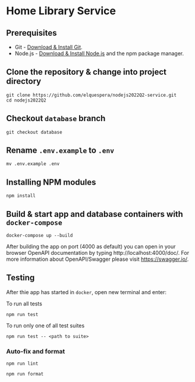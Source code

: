 # Home Library Service

## Prerequisites

- Git - [Download & Install Git](https://git-scm.com/downloads).
- Node.js - [Download & Install Node.js](https://nodejs.org/en/download/) and the npm package manager.

## Clone the repository & change into project directory

```
git clone https://github.com/elquespera/nodejs2022Q2-service.git
cd nodejs2022Q2
```

## Checkout `database` branch

```
git checkout database
```

## Rename `.env.example` to `.env`

```
mv .env.example .env
```


## Installing NPM modules

```
npm install
```

## Build & start app and database containers with `docker-compose`

```
docker-compose up --build
```

After building the app on port (4000 as default) you can open
in your browser OpenAPI documentation by typing http://localhost:4000/doc/.
For more information about OpenAPI/Swagger please visit https://swagger.io/.

## Testing

After thie app has started in `docker`, open new terminal and enter:

To run all tests

```
npm run test
```

To run only one of all test suites

```
npm run test -- <path to suite>
```

### Auto-fix and format

```
npm run lint
```

```
npm run format
```
